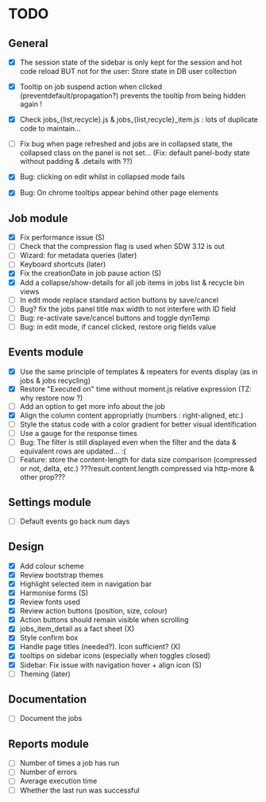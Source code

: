 # TODO

## General
- [x] The session state of the sidebar is only kept for the session and hot code reload BUT not for the user: Store state in DB user collection
- [x] Tooltip on job suspend action when clicked (preventdefault/propagation?) prevents the tooltip from being hidden again !
- [x] Check jobs_{list,recycle}.js & jobs_{list,recycle}_item.js : lots of duplicate code to maintain...
- [ ] Fix bug when page refreshed and jobs are in collapsed state, the collapsed class on the panel is not set... (Fix: default panel-body state without padding & .details with ??)
- [x] Bug: clicking on edit whilst in collapsed mode fails
- [x] Bug: On chrome tooltips appear behind other page elements


## Job module
- [x] Fix performance issue (S)
- [ ] Check that the compression flag is used when SDW 3.12 is out
- [ ] Wizard: for metadata queries (later)
- [ ] Keyboard shortcuts (later)
- [x] Fix the creationDate in job pause action (S)
- [x] Add a collapse/show-details for all job items in jobs list & recycle bin views
- [ ] In edit mode replace standard action buttons by save/cancel
- [ ] Bug? fix the jobs panel title max width to not interfere with ID field
- [ ] Bug: re-activate save/cancel buttons and toggle dynTemp
- [ ] Bug: in edit mode, if cancel clicked, restore orig fields value

## Events module
- [x] Use the same principle of templates & repeaters for events display (as in jobs & jobs recycling)
- [x] Restore "Executed on" time without moment.js relative expression (TZ: why restore now ?)
- [ ] Add an option to get more info about the job
- [x] Align the column content appropriatly (numbers : right-aligned, etc.)
- [ ] Style the status code with a color gradient for better visual identification
- [ ] Use a gauge for the response times
- [ ] Bug: The filter is still displayed even when the filter and the data & equivalent rows are updated... :(
- [ ] Feature: store the content-length for data size comparison (compressed or not, delta, etc.) ???result.content.length compressed via http-more & other prop???

## Settings module
- [ ] Default events go back num days

## Design
- [x] Add colour scheme
- [x] Review bootstrap themes
- [x] Highlight selected item in navigation bar
- [x] Harmonise forms (S)
- [x] Review fonts used
- [x] Review action buttons (position, size, colour)
- [x] Action buttons should remain visible when scrolling
- [x] jobs_item_detail as a fact sheet (X)
- [x] Style confirm box
- [x] Handle page titles (needed?). Icon sufficient? (X)
- [x] tooltips on sidebar icons (especially when toggles closed)
- [x] Sidebar: Fix issue with navigation hover + align icon (S)
- [ ] Theming (later)

## Documentation
- [ ] Document the jobs

## Reports module
- [ ] Number of times a job has run
- [ ] Number of errors
- [ ] Average execution time
- [ ] Whether the last run was successful
